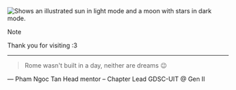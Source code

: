 <picture>
  <source media="(prefers-color-scheme: dark)" srcset="https://github.com/HuyenUITK18/HuyenUITK18/assets/145255422/a75086d2-58e0-4c00-9365-691eba78c91e">
  <source media="(prefers-color-scheme: light)" srcset="https://github.com/HuyenUITK18/HuyenUITK18/assets/145255422/a75086d2-58e0-4c00-9365-691eba78c91e">
  <img alt="Shows an illustrated sun in light mode and a moon with stars in dark mode." src="https://github.com/HuyenUITK18/HuyenUITK18/assets/145255422/a75086d2-58e0-4c00-9365-691eba78c91e"> 
</picture>

> [!NOTE]
> Thank you for visiting :3
---
> Rome wasn't built in a day, neither are dreams 😉

— Pham Ngoc Tan
Head mentor – Chapter Lead
GDSC-UIT @ Gen II

